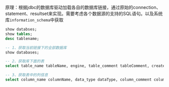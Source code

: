 





原理：根据jdbc的数据库驱动加载各自的数据库链接，通过原始的connection、statement、resultset来实现。需要考虑各个数据源的支持的SQL语句。以及系统库`information_schema`中获取

```sql
show databses;
show tables;
desc tablename;

-- 1、获取当前链接下的全部数据库
show databases;

-- 2、获取库下面的表
select table_name tableName, engine, table_comment tableComment, create_time createTime from information_schema.tables where table_schema = (select database()) and table_name = #{tableName}

-- 3、获取表中的列信息
select column_name columnName, data_type dataType, column_comment columnComment, column_key columnKey, extra from information_schema.columns where table_name = #{tableName} and table_schema = (select database()) order by ordinal_position

```

